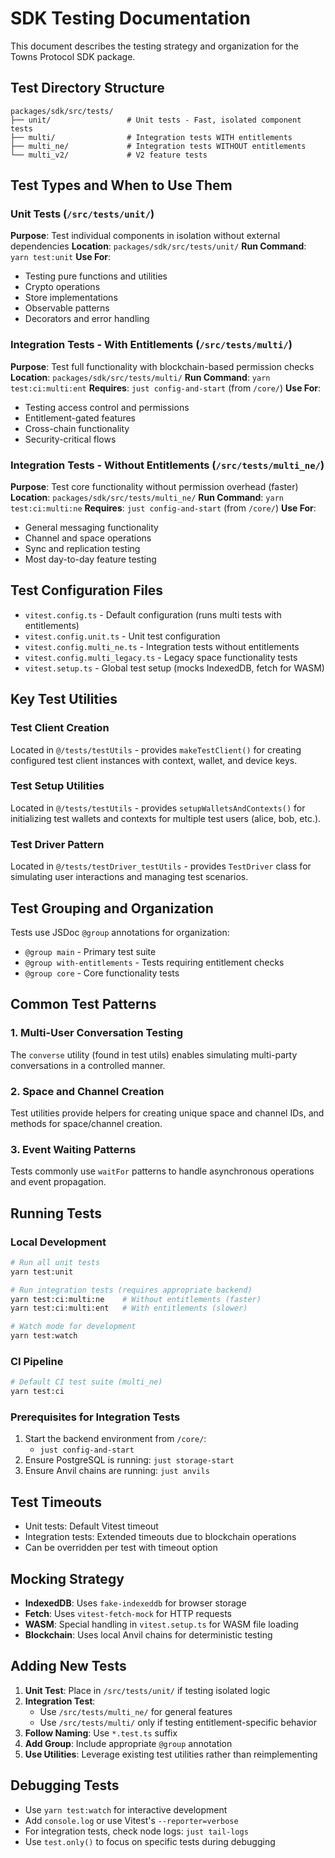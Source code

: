 # SDK Testing Documentation

This document describes the testing strategy and organization for the Towns Protocol SDK package.

## Test Directory Structure

```
packages/sdk/src/tests/
├── unit/                 # Unit tests - Fast, isolated component tests
├── multi/                # Integration tests WITH entitlements
├── multi_ne/             # Integration tests WITHOUT entitlements
└── multi_v2/             # V2 feature tests
```

## Test Types and When to Use Them

### Unit Tests (`/src/tests/unit/`)

**Purpose**: Test individual components in isolation without external dependencies
**Location**: `packages/sdk/src/tests/unit/`
**Run Command**: `yarn test:unit`
**Use For**:

- Testing pure functions and utilities
- Crypto operations
- Store implementations
- Observable patterns
- Decorators and error handling

### Integration Tests - With Entitlements (`/src/tests/multi/`)

**Purpose**: Test full functionality with blockchain-based permission checks
**Location**: `packages/sdk/src/tests/multi/`
**Run Command**: `yarn test:ci:multi:ent`
**Requires**: `just config-and-start` (from `/core/`)
**Use For**:

- Testing access control and permissions
- Entitlement-gated features
- Cross-chain functionality
- Security-critical flows

### Integration Tests - Without Entitlements (`/src/tests/multi_ne/`)

**Purpose**: Test core functionality without permission overhead (faster)
**Location**: `packages/sdk/src/tests/multi_ne/`
**Run Command**: `yarn test:ci:multi:ne`
**Requires**: `just config-and-start` (from `/core/`)
**Use For**:

- General messaging functionality
- Channel and space operations
- Sync and replication testing
- Most day-to-day feature testing

## Test Configuration Files

- `vitest.config.ts` - Default configuration (runs multi tests with entitlements)
- `vitest.config.unit.ts` - Unit test configuration
- `vitest.config.multi_ne.ts` - Integration tests without entitlements
- `vitest.config.multi_legacy.ts` - Legacy space functionality tests
- `vitest.setup.ts` - Global test setup (mocks IndexedDB, fetch for WASM)

## Key Test Utilities

### Test Client Creation

Located in `@/tests/testUtils` - provides `makeTestClient()` for creating configured test client instances with context, wallet, and device keys.

### Test Setup Utilities

Located in `@/tests/testUtils` - provides `setupWalletsAndContexts()` for initializing test wallets and contexts for multiple test users (alice, bob, etc.).

### Test Driver Pattern

Located in `@/tests/testDriver_testUtils` - provides `TestDriver` class for simulating user interactions and managing test scenarios.

## Test Grouping and Organization

Tests use JSDoc `@group` annotations for organization:

- `@group main` - Primary test suite
- `@group with-entitlements` - Tests requiring entitlement checks
- `@group core` - Core functionality tests

## Common Test Patterns

### 1. Multi-User Conversation Testing

The `converse` utility (found in test utils) enables simulating multi-party conversations in a controlled manner.

### 2. Space and Channel Creation

Test utilities provide helpers for creating unique space and channel IDs, and methods for space/channel creation.

### 3. Event Waiting Patterns

Tests commonly use `waitFor` patterns to handle asynchronous operations and event propagation.

## Running Tests

### Local Development

```bash
# Run all unit tests
yarn test:unit

# Run integration tests (requires appropriate backend)
yarn test:ci:multi:ne    # Without entitlements (faster)
yarn test:ci:multi:ent   # With entitlements (slower)

# Watch mode for development
yarn test:watch
```

### CI Pipeline

```bash
# Default CI test suite (multi_ne)
yarn test:ci
```

### Prerequisites for Integration Tests

1. Start the backend environment from `/core/`:
   - `just config-and-start`
2. Ensure PostgreSQL is running: `just storage-start`
3. Ensure Anvil chains are running: `just anvils`

## Test Timeouts

- Unit tests: Default Vitest timeout
- Integration tests: Extended timeouts due to blockchain operations
- Can be overridden per test with timeout option

## Mocking Strategy

- **IndexedDB**: Uses `fake-indexeddb` for browser storage
- **Fetch**: Uses `vitest-fetch-mock` for HTTP requests
- **WASM**: Special handling in `vitest.setup.ts` for WASM file loading
- **Blockchain**: Uses local Anvil chains for deterministic testing

## Adding New Tests

1. **Unit Test**: Place in `/src/tests/unit/` if testing isolated logic
2. **Integration Test**:
   - Use `/src/tests/multi_ne/` for general features
   - Use `/src/tests/multi/` only if testing entitlement-specific behavior
3. **Follow Naming**: Use `*.test.ts` suffix
4. **Add Group**: Include appropriate `@group` annotation
5. **Use Utilities**: Leverage existing test utilities rather than reimplementing

## Debugging Tests

- Use `yarn test:watch` for interactive development
- Add `console.log` or use Vitest's `--reporter=verbose`
- For integration tests, check node logs: `just tail-logs`
- Use `test.only()` to focus on specific tests during debugging
